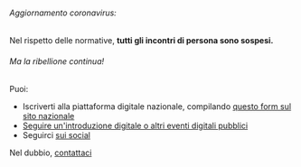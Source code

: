 ###### Aggiornamento coronavirus: ######	

Nel rispetto delle normative, **tutti gli incontri di persona sono sospesi.**

###### Ma la ribellione continua! ######
Puoi:

- Iscriverti alla piattaforma digitale nazionale, compilando [questo form sul sito nazionale](https://www.extinctionrebellion.it/ribellati/#volunteer)
- [Seguire un'introduzione digitale o altri eventi digitali pubblici](https://www.facebook.com/pg/XRBologna/events/)
- Seguirci [sui social](/contatti)

Nel dubbio, [contattaci](/contatti/)

